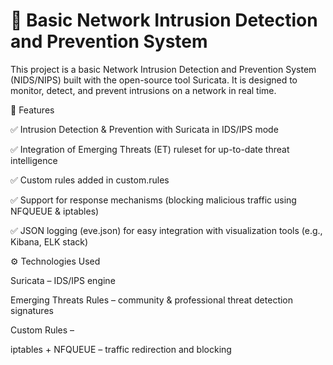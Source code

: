 # 🚨 Basic Network Intrusion Detection and Prevention System

This project is a basic Network Intrusion Detection and Prevention System (NIDS/NIPS) built with the open-source tool Suricata.
It is designed to monitor, detect, and prevent intrusions on a network in real time.

🔎 Features

✅ Intrusion Detection & Prevention with Suricata in IDS/IPS mode

✅ Integration of Emerging Threats (ET) ruleset for up-to-date threat intelligence

✅ Custom rules added in custom.rules

✅ Support for response mechanisms (blocking malicious traffic using NFQUEUE & iptables)

✅ JSON logging (eve.json) for easy integration with visualization tools (e.g., Kibana, ELK stack)

⚙️ Technologies Used

Suricata – IDS/IPS engine

Emerging Threats Rules – community & professional threat detection signatures

Custom Rules –

iptables + NFQUEUE – traffic redirection and blocking
